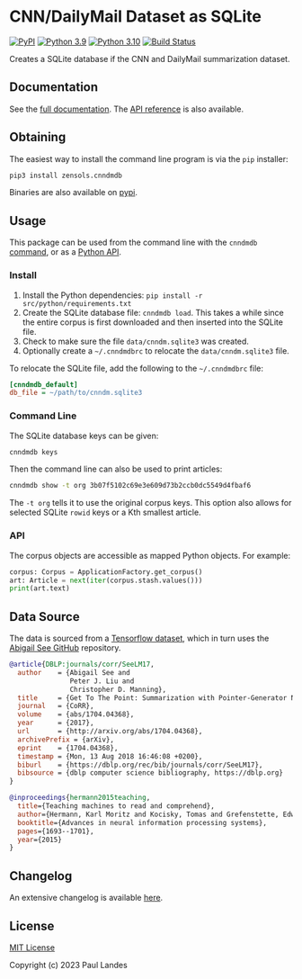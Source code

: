 # CNN/DailyMail Dataset as SQLite

[![PyPI][pypi-badge]][pypi-link]
[![Python 3.9][python39-badge]][python39-link]
[![Python 3.10][python310-badge]][python310-link]
[![Build Status][build-badge]][build-link]

Creates a SQLite database if the CNN and DailyMail summarization dataset.


## Documentation

See the [full documentation](https://plandes.github.io/cnndmdb/index.html).
The [API reference](https://plandes.github.io/cnndmdb/api.html) is also
available.


## Obtaining

The easiest way to install the command line program is via the `pip` installer:
```bash
pip3 install zensols.cnndmdb
```

Binaries are also available on [pypi].


## Usage

This package can be used from the command line with the `cnndmdb`
[command](#command-line), or as a [Python API](#api).


### Install

1. Install the Python dependencies: `pip install -r src/python/requirements.txt`
1. Create the SQLite database file: `cnndmdb load`.  This takes a while since
   the entire corpus is first downloaded and then inserted into the SQLite
   file.
1. Check to make sure the file `data/cnndm.sqlite3` was created.
1. Optionally create a `~/.cnndmdbrc` to relocate the `data/cnndm.sqlite3`
   file.

To relocate the SQLite file, add the following to the `~/.cnndmdbrc` file:
```ini
[cnndmdb_default]
db_file = ~/path/to/cnndm.sqlite3
```


### Command Line

The SQLite database keys can be given:
```bash
cnndmdb keys
```

Then the command line can also be used to print articles:
```bash
cnndmdb show -t org 3b07f5102c69e3e609d73b2ccb0dc5549d4fbaf6
```
The `-t org` tells it to use the original corpus keys.  This option also allows
for selected SQLite `rowid` keys or a Kth smallest article.


### API

The corpus objects are accessible as mapped Python objects.  For example:

```python
corpus: Corpus = ApplicationFactory.get_corpus()
art: Article = next(iter(corpus.stash.values()))
print(art.text)
```


## Data Source

The data is sourced from a [Tensorflow dataset], which in turn uses the
[Abigail See GitHub] repository.

```bibtex
@article{DBLP:journals/corr/SeeLM17,
  author    = {Abigail See and
               Peter J. Liu and
               Christopher D. Manning},
  title     = {Get To The Point: Summarization with Pointer-Generator Networks},
  journal   = {CoRR},
  volume    = {abs/1704.04368},
  year      = {2017},
  url       = {http://arxiv.org/abs/1704.04368},
  archivePrefix = {arXiv},
  eprint    = {1704.04368},
  timestamp = {Mon, 13 Aug 2018 16:46:08 +0200},
  biburl    = {https://dblp.org/rec/bib/journals/corr/SeeLM17},
  bibsource = {dblp computer science bibliography, https://dblp.org}
}
```

```bibtex
@inproceedings{hermann2015teaching,
  title={Teaching machines to read and comprehend},
  author={Hermann, Karl Moritz and Kocisky, Tomas and Grefenstette, Edward and Espeholt, Lasse and Kay, Will and Suleyman, Mustafa and Blunsom, Phil},
  booktitle={Advances in neural information processing systems},
  pages={1693--1701},
  year={2015}
}
```


## Changelog

An extensive changelog is available [here](CHANGELOG.md).


## License

[MIT License](LICENSE.md)

Copyright (c) 2023 Paul Landes


<!-- links -->
[pypi]: https://pypi.org/project/zensols.cnndmdb/
[pypi-link]: https://pypi.python.org/pypi/zensols.cnndmdb
[pypi-badge]: https://img.shields.io/pypi/v/zensols.cnndmdb.svg
[python39-badge]: https://img.shields.io/badge/python-3.9-blue.svg
[python39-link]: https://www.python.org/downloads/release/python-390
[python310-badge]: https://img.shields.io/badge/python-3.10-blue.svg
[python310-link]: https://www.python.org/downloads/release/python-310
[build-badge]: https://github.com/plandes/cnndmdb/workflows/CI/badge.svg
[build-link]: https://github.com/plandes/cnndmdb/actions

[Tensorflow dataset]: https://www.tensorflow.org/datasets/catalog/cnn_dailymail
[Abigail See GitHub]: https://github.com/abisee/cnn-dailymail
